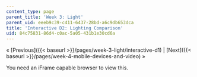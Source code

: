 ```yaml
---
content_type: page
parent_title: 'Week 3: Light'
parent_uid: eeeb9c39-c411-6437-28bd-a6c9db653dca
title: 'Interactive D2: Lighting Comparison'
uid: 84c75831-86d4-c0ac-5a05-431b1e30cd6a
---
```


« [Previous]({{< baseurl >}}/pages/week-3-light/interactive-d1) | [Next]({{< baseurl >}}/pages/week-4-mobile-devices-and-video) »

You need an iFrame capable browser to view this.